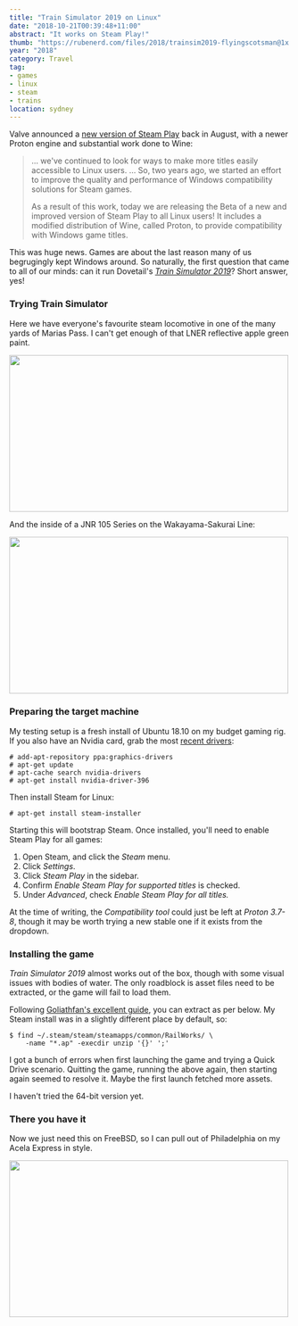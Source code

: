 ```yaml
---
title: "Train Simulator 2019 on Linux"
date: "2018-10-21T00:39:48+11:00"
abstract: "It works on Steam Play!"
thumb: "https://rubenerd.com/files/2018/trainsim2019-flyingscotsman@1x.jpg"
year: "2018"
category: Travel
tag:
- games
- linux
- steam
- trains
location: sydney
---
```

Valve announced a [new version of Steam Play] back in August, with a newer Proton engine and substantial work done to Wine:

> … we've continued to look for ways to make more titles easily accessible to Linux users. … So, two years ago, we started an effort to improve the quality and performance of Windows compatibility solutions for Steam games.
>
> As a result of this work, today we are releasing the Beta of a new and improved version of Steam Play to all Linux users! It includes a modified distribution of Wine, called Proton, to provide compatibility with Windows game titles.

This was huge news. Games are about the last reason many of us begrugingly kept Windows around. So naturally, the first question that came to all of our minds: can it run Dovetail's *[Train Simulator 2019]*? Short answer, yes!

### Trying Train Simulator

Here we have everyone's favourite steam locomotive in one of the many yards of Marias Pass. I can't get enough of that LNER reflective apple green paint.

<p><img src="https://rubenerd.com/files/2018/trainsim2019-flyingscotsman@1x.jpg" srcset="https://rubenerd.com/files/2018/trainsim2019-flyingscotsman@1x.jpg 1x, https://rubenerd.com/files/2018/trainsim2019-flyingscotsman@2x.jpg 2x" alt="" style="width:500px; height:281px;" /></p>

And the inside of a JNR 105 Series on the Wakayama-Sakurai Line:

<p><img src="https://rubenerd.com/files/2018/trainsim2019-jnr105@1x.jpg" srcset="https://rubenerd.com/files/2018/trainsim2019-jnr105@1x.jpg 1x, https://rubenerd.com/files/2018/trainsim2019-jnr105@2x.jpg 2x" alt="" style="width:500px; height:281px;" /></p>


### Preparing the target machine

My testing setup is a fresh install of Ubuntu 18.10 on my budget gaming rig. If you also have an Nvidia card, grab the most [recent drivers]\:

    # add-apt-repository ppa:graphics-drivers
    # apt-get update
    # apt-cache search nvidia-drivers
    # apt-get install nvidia-driver-396

Then install Steam for Linux:

    # apt-get install steam-installer

Starting this will bootstrap Steam. Once installed, you'll need to enable Steam Play for all games:

1. Open Steam, and click the *Steam* menu.
2. Click *Settings*.
3. Click *Steam Play* in the sidebar.
4. Confirm *Enable Steam Play for supported titles* is checked.
5. Under *Advanced*, check *Enable Steam Play for all titles.*

At the time of writing, the *Compatibility tool* could just be left at *Proton 3.7-8*, though it may be worth trying a new stable one if it exists from the dropdown.


### Installing the game

*Train Simulator 2019* almost works out of the box, though with some visual issues with bodies of water. The only roadblock is asset files need to be extracted, or the game will fail to load them.

Following [Goliathfan's excellent guide], you can extract as per below. My Steam install was in a slightly different place by default, so:

    $ find ~/.steam/steam/steamapps/common/RailWorks/ \
        -name "*.ap" -execdir unzip '{}' ';'

I got a bunch of errors when first launching the game and trying a Quick Drive scenario. Quitting the game, running the above again, then starting again seemed to resolve it. Maybe the first launch fetched more assets.

I haven't tried the 64-bit version yet.


### There you have it

Now we just need this on FreeBSD, so I can pull out of Philadelphia on my Acela Express in style.

<p><img src="https://rubenerd.com/files/2018/trainsim2019-philly@1x.jpg" srcset="https://rubenerd.com/files/2018/trainsim2019-philly@1x.jpg 1x, https://rubenerd.com/files/2018/trainsim2019-philly@2x.jpg 2x" alt="" style="width:500px; height:281px;" /></p>

[new version of Steam Play]: https://steamcommunity.com/games/221410/announcements/detail/1696055855739350561
[recent drivers]: https://help.ubuntu.com/community/BinaryDriverHowto/Nvidia
[Goliathfan's excellent guide]: https://steamcommunity.com/app/24010/discussions/3/1736588252411243051/
[Train Simulator 2019]: https://dovetailgames.com/products/

